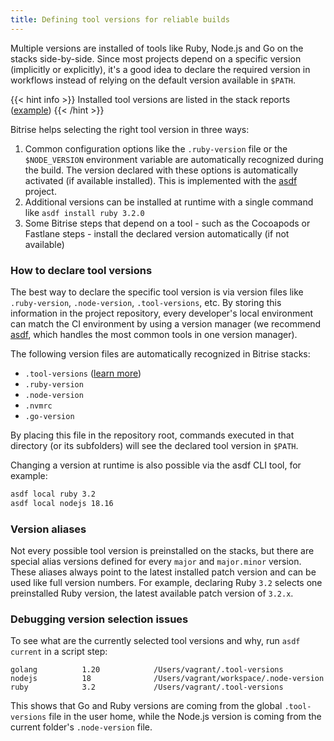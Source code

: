 ```yaml
---
title: Defining tool versions for reliable builds
---
```


Multiple versions are installed of tools like Ruby, Node.js and Go on the stacks side-by-side. Since most projects depend on a specific version (implicitly or explicitly), it's a good idea to declare the required version in workflows instead of relying on the default version available in `$PATH`.

{{< hint info >}}
Installed tool versions are listed in the stack reports ([example](../../stack_reports/osx-xcode-14.3.x-ventura))
{{< /hint >}}

Bitrise helps selecting the right tool version in three ways:

1. Common configuration options like the `.ruby-version` file or the `$NODE_VERSION` environment variable are automatically recognized during the build. The version declared with these options is automatically activated (if available installed). This is implemented with the [asdf](https://asdf-vm.com/) project.
2. Additional versions can be installed at runtime with a single command like `asdf install ruby 3.2.0`
3. Some Bitrise steps that depend on a tool - such as the Cocoapods or Fastlane steps - install the declared version automatically (if not available)

### How to declare tool versions
The best way to declare the specific tool version is via version files like `.ruby-version`, `.node-version`, `.tool-versions`, etc. By storing this information in the project repository, every developer's local environment can match the CI environment by using a version manager (we recommend [asdf](https://asdf-vm.com/), which handles the most common tools in one version manager).

The following version files are automatically recognized in Bitrise stacks:

- `.tool-versions` ([learn more](https://asdf-vm.com/manage/configuration.html#tool-versions))
- `.ruby-version`
- `.node-version`
- `.nvmrc`
- `.go-version`

By placing this file in the repository root, commands executed in that directory (or its subfolders) will see the declared tool version in `$PATH`.

Changing a version at runtime is also possible via the asdf CLI tool, for example:

```sh
asdf local ruby 3.2
asdf local nodejs 18.16
```

### Version aliases
Not every possible tool version is preinstalled on the stacks, but there are special alias versions defined for every `major` and `major.minor` version. These aliases always point to the latest installed patch version and can be used like full version numbers.
For example, declaring Ruby `3.2` selects one preinstalled Ruby version, the latest available patch version of `3.2.x`.

### Debugging version selection issues
To see what are the currently selected tool versions and why, run `asdf current` in a script step:

```
golang          1.20            /Users/vagrant/.tool-versions
nodejs          18              /Users/vagrant/workspace/.node-version
ruby            3.2             /Users/vagrant/.tool-versions
```
This shows that Go and Ruby versions are coming from the global `.tool-versions` file in the user home, while the Node.js version is coming from the current folder's `.node-version` file.
